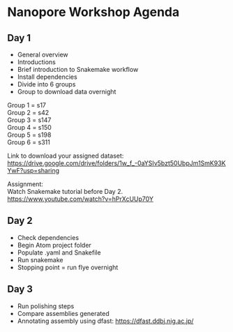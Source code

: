# Nanopore Workshop Agenda

## Day 1

* General overview
* Introductions
* Brief introduction to Snakemake workflow
* Install dependencies
* Divide into 6 groups
* Group to download data overnight

Group 1 = s17  
Group 2 = s42  
Group 3 = s147  
Group 4 = s150  
Group 5 = s198  
Group 6 = s311  

Link to download your assigned dataset:  
https://drive.google.com/drive/folders/1w_f_-0aYSIv5bzt50UbpJm1SmK93KYwF?usp=sharing

Assignment:  
Watch Snakemake tutorial before Day 2.  
https://www.youtube.com/watch?v=hPrXcUUp70Y

## Day 2

* Check dependencies
* Begin Atom project folder
* Populate .yaml and Snakefile
* Run snakemake
* Stopping point = run flye overnight

## Day 3

* Run polishing steps
* Compare assemblies generated
* Annotating assembly using dfast: https://dfast.ddbj.nig.ac.jp/

